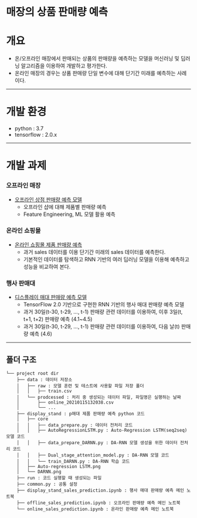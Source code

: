 # 매장의 상품 판매량 예측

# 개요
- 온/오프라인 매장에서 판매되는 상품의 판매량을 예측하는 모델을 머신러닝 및 딥러닝 알고리즘을 이용하여 개발하고 평가한다.
- 온라인 매장의 경우는 상품 판매량 단일 변수에 대해 단기간 미래를 예측하는 사례이다.

---
# 개발 환경
- python : 3.7
- tensorflow : 2.0.x

---
# 개발 과제

### 오프라인 매장

* [오프라인 상점 판매량 예측 모델](./offline_sales_prediction.ipynb)
  * 오프라인 샵에 대해 제품별 판매량 예측
  * Feature Engineering, ML 모델 활용 예측

### 온라인 쇼핑몰

* [온라인 쇼핑몰 제품 판매량 예측](./online_sales_prediction.ipynb)
  * 과거 sales 데이터를 이용 단기간 미래의 sales 데이터를 예측한다.
  * 기본적인 데이터를 탐색하고 RNN 기반의 여러 딥러닝 모델을 이용해 예측하고 성능을 비교하여 본다.

### 행사 판매대

* [디스플레이 매대 판매량 예측 모델](./display_stand_sales_prediction.ipynb)
  * TensorFlow 2.0 기반으로 구현한 RNN 기반의 행사 매대 판매량 예측 모델
  * 과거 30일(t-30, t-29, ..., t-1) 판매량 관련 데이터를 이용하여, 이후 3일(t, t+1, t+2) 판매량 예측 (4.1~4.5)
  * 과거 30일(t-30, t-29, ..., t-1) 판매량 관련 데이터를 이용하여, 다음 날(t) 판매량 예측 (4.6)

---
## 폴더 구조

```
└── project root dir
    ├── data : 데이터 저장소
    │   ├── raw : 모델 훈련 및 테스트에 사용할 파일 저장 폴더
    │   │   ├── train.csv
    │   └── prodcessed : 처리 중 생성되는 데이터 파일, 파일명은 실행하는 날짜
    │       ├── online_20210115132038.csv
    │       └── ...
    ├── display_stand : p매대 제품 판매량 예측 python 코드
    │   ├── core
    │   │   ├── data_prepare.py : 데이터 전처리 코드
    │   │   ├── AutoRegressionLSTM.py : Auto-Regression LSTM(seq2seq) 모델 코드
    │   │   ├── data_prepare_DARNN.py : DA-RNN 모델 생성을 위한 데이터 전처리 코드
    │   │   ├── Dual_stage_attention_model.py : DA-RNN 모델 코드
    │   │   └── train_DARNN.py : DA-RNN 학습 코드
    │   ├── Auto-regression LSTM.png
    │   └── DARNN.png
    ├── run : 코드 실행할 때 생성되는 파일
    ├── common.py : 공통 설정
    ├── display_stand_sales_prediction.ipynb : 행사 매대 판매량 예측 메인 노트북
    ├── offline_sales_prediction.ipynb : 오프라인 판매량 예측 메인 노트북
    └── online_sales_prediction.ipynb : 온라인 판매량 예측 메인 노트북
 ```
